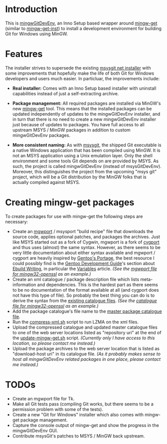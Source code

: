 # Introduction

This is [mingwGitDevEnv](https://github.com/sschuberth/mingwGitDevEnv), an Inno Setup based wrapper around [mingw-get](http://sourceforge.net/projects/mingw/files/Installer/mingw-get/) (similar to [mingw-get-inst](http://sourceforge.net/projects/mingw/files/Installer/mingw-get-inst/)) to install a development environment for building Git for Windows using MinGW.

# Features

The installer strives to supersede the existing [msysgit net installer](http://code.google.com/p/msysgit/downloads/list?q=netinstall) with some improvements that hopefully make the life of both Git for Windows developers and users much easier. In particluar, the improvements include:

* **Real installer:** Comes with an Inno Setup based installer with uninstall capabilities instead of just a self-extracting archive.

* **Package management:** All required packages are installed via MinGW's new [mingw-get](http://sourceforge.net/projects/mingw/files/Installer/mingw-get/) tool. This means that the installed packages can be updated independently of updates to the mingwGitDevEnv installer, and in turn that there is no need to create a new mingwGitDevEnv installer just because of updates to packages. You have full access to all upstream MSYS / MinGW packages in addition to custom mingwGitDevEnv packages.

* **More consistent naming:** As with [msysgit](http://code.google.com/p/msysgit/), the shipped Git executable is a native Windows application that has been compiled using MinGW. It is not an MSYS application using a Unix emulation layer. Only the shell environment and some tools Git depends on are provided by MSYS. As such, the project is called mingwGitDevEnv (instead of msysGitDevEnv). Moreover, this distinguishes the project from the upcoming "msys git" project, which will be a Git distribution by the MinGW folks that is actually compiled against MSYS.

# Creating mingw-get packages

To create packages for use with mingw-get the following steps are necessary:

* Create an [mgwport](http://gitorious.org/mgwport/mgwport/blobs/master/README) / msysport "build recipe" file that downloads the source code, applies optional patches, and packages the archives. Just like MSYS started out as a fork of Cygwin, mgwport is a fork of [cygport](http://sourceware.org/cygwinports/) and thus uses (almost) the same syntax. However, as there seems to be very little documentation about either syntax available and mgwport / cygport are heavily inspired by [Gentoo's Portage](http://en.gentoo-wiki.com/wiki/Portage), the best resource I could possibly find is the [Gentoo Development Guide](http://devmanual.gentoo.org/)'s section about [Ebuild Writing](http://devmanual.gentoo.org/ebuild-writing/), in particular the [Variables](http://devmanual.gentoo.org/ebuild-writing/variables/) article. _(See the [mgwport file for mingw32-openssl](https://github.com/sschuberth/mingwGitDevEnv/blob/master/root/packages/mingw32-openssl/openssl-1.0.0j-1.mgwport) as an example.)_
* Create an xml catalogue / package description file which lists meta-information and dependencies. This is the hardest part as there seems to be no documentation of the format available at all (and cygport does not have this type of file). So probably the best thing you can do is to derive the syntax from the [existing catalogue files](http://sourceforge.net/projects/mingw/files/Installer/mingw-get/catalogue/). _(See the [catalogue file for mingw32-openssl](https://github.com/sschuberth/mingwGitDevEnv/blob/master/root/packages/mingw32-openssl.xml) as an example.)_
* Add the package catalogue's file name to the [master package catalogue file](https://github.com/sschuberth/mingwGitDevEnv/blob/master/root/packages/mingwgitdevenv-package-list.xml).
* Run the [compress-xml.sh](https://github.com/sschuberth/mingwGitDevEnv/blob/master/root/packages/compress-xml.sh) script to run LZMA on the xml files.
* Upload the compressed catalogue and updated master catalogue files to one of the web server locations listed as "repository uri" at the end of the [update-mingw-get.sh](https://github.com/sschuberth/mingwGitDevEnv/blob/master/update-mingw-get.sh) script. _(Currently only I have access to this location, so please contact me instead.)_
* Upload the package archives to the web server location that is listed as "download-host uri" in its catalogue file. _(As it probably makes sense to host all mingwGitDevEnv related packages in one place, please contact me instead.)_

# TODOs

* Create an mgwport file for Tk.
* Make all Git tests pass (compiling Git works, but there seems to be a permission problem with some of the tests).
* Create a new "Git for Windows" installer which also comes with mingw-get package management.
* Capture the console output of mingw-get and show the progress in the mingwGitDevEnv GUI.
* Contribute msysGit's patches to MSYS / MinGW back upstream.
